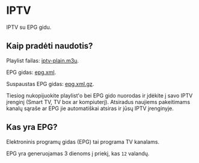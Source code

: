 # IPTV
IPTV su EPG gidu.


## Kaip pradėti naudotis?
Playlist failas: [iptv-plain.m3u](https://raw.githubusercontent.com/saregleb/IPTV/master/iptv.m3u).

EPG gidas: [epg.xml](https://raw.githubusercontent.com/saregleb/IPTV/master/epg.xml).

Suspaustas EPG gidas: [epg.xml.gz](https://raw.githubusercontent.com/saregleb/IPTV/master/epg.xml.gz).

Tiesiog nukopijuokite playlist'o bei EPG gido nuorodas ir įdėkite į savo IPTV įrenginį (Smart TV, TV box ar kompiuterį). Atsiradus naujiems pakeitimams kanalų sąraše ar EPG jie automatiškai atsiras ir jūsų IPTV įrenginyje.


## Kas yra EPG?
Elektroninis programų gidas (EPG) tai programa TV kanalams.

EPG yra generuojamas 3 dienoms į priekį, kas `12` valandų.
